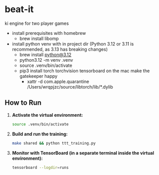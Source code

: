 # beat-it
ki engine for two player games
- install prerequisites with homebrew
  - brew install libomp
- install python venv with in project dir (Python 3.12 or 3.11 is recommended, as 3.13 has breaking changes)
  - brew install python@3.12
  - python3.12 -m venv .venv
  - source .venv/bin/activate
  - pip3 install torch torchvision tensorboard
on the mac make the gatekeeper happy
    - xattr -d com.apple.quarantine /Users/wrqpjzc/source/libtorch/lib/*.dylib

## How to Run

1.  **Activate the virtual environment:**
    ```bash
    source .venv/bin/activate
    ```
2.  **Build and run the training:**
    ```bash
    make shared && python ttt_training.py
    ```
3.  **Monitor with TensorBoard (in a separate terminal inside the virtual environment):**
    ```bash
    tensorboard --logdir=runs
    ```
